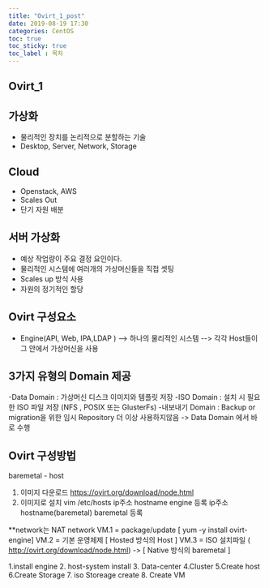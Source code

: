 ```yaml
---
title: "Ovirt_1_post" 
date: 2019-08-19 17:30 
categories: CentOS
toc: true
toc_sticky: true
toc_label : 목차
---
```


## Ovirt_1


## 가상화
- 물리적인 장치를 논리적으로 분할하는 기술
- Desktop, Server, Network, Storage


## Cloud
- Openstack, AWS 
- Scales Out
- 단기 자원 배분 

## 서버 가상화
- 예상 작업량이 주요 결정 요인이다.
- 물리적인 시스템에 여러개의 가상머신들을 직접 셋팅
- Scales up 방식 사용
- 자원의 정기적인 할당


## Ovirt 구성요소
- Engine(API, Web, IPA,LDAP )
--> 하나의 물리적인 시스템
--> 각각 Host들이 그 안에서 가상머신을 사용

## 3가지 유형의 Domain 제공
-Data Domain : 가상머신 디스크 이미지와 템플릿 저장 
-ISO Domain : 설치 시 필요한 ISO 파일 저장 (NFS , POSIX 또는 GlusterFs)
-내보내기 Domain :  Backup or migration을 위한 임시 Repository
			더 이상 사용하지않음 -> Data Domain 에서 바로 수행

## Ovirt 구성방법
baremetal - host
1. 이미지 다운로드 
https://ovirt.org/download/node.html
2. 이미지로 설치 
vim /etc/hosts 
ip주소		hostname	engine 등록
ip주소		hostname(baremetal)	baremetal 등록


**network는 NAT network
VM.1 = package/update [ yum -y install ovirt-engine] 
VM.2 = 기본 운영체제 [ Hosted 방식의 Host ]
VM.3 = ISO 설치파일 ( http://ovirt.org/download/node.html) -> [ Native 방식의 baremetal ]

1.install engine
2. host-system install
3. Data-center
4.Cluster
5.Create host
6.Create Storage
7. iso  Storeage create
8. Create VM 

